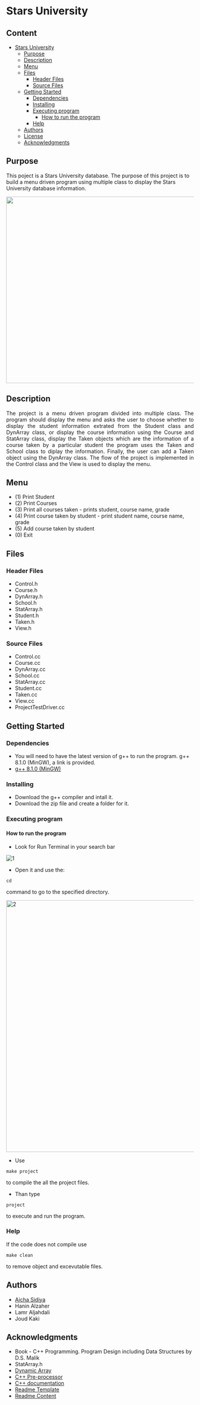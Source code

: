 <!--Title-->
# Stars University 
<!--Content Table-->
## Content
- [Stars University](#stars-university) <!--Link to the title of the project-->
  * [Purpose](#purpose) <!--Link to the purpose of the project-->
  * [Description](#description) <!--Link to the description of the project-->
  * [Menu](#menu) <!--Link to the description of the project-->
  * [Files](#files) <!--Link to the description of the project-->
    + [Header Files](#header-files) <!--Link to Dependencies-->
    + [Source Files](#source-files) <!--Link to Installation-->
  * [Getting Started](#getting-started) <!--Link to the steps for launching the project-->
    + [Dependencies](#dependencies) <!--Link to Dependencies-->
    + [Installing](#installing) <!--Link to Installation-->
    + [Executing program](#executing-program) <!--Link to Execution-->
      - [How to run the program](#how-to-run-the-program) <!--Link to the steps for launching the project-->
    + [Help](#help) <!--Link to Execution-->
  * [Authors](#authors) <!--Link to the Contributors of the project-->
  * [License](#license) <!--Link to the Liscence of the project-->
  * [Acknowledgments](#acknowledgments) <!--Link to the Acknowlegments-->

## Purpose
<!--Purpose of the project-->
This poject is a Stars University database. The purpose of this project is to build a menu driven program using multiple class to display the Stars University database information. 

<img src="https://github.com/AichaSidiya/Project_School/blob/main/demoSchool.gif" width="1000" height="500"/>

<!--Header 2 description of the project-->
## Description
<p style="text-align: justify">
The project is a menu driven program divided into multiple class. The program should display the menu and asks the user to choose whether to display the student information extrated from the Student class and DynArray class, or display the course information using the Course and StatArray class, display the Taken objects which are the information of a course taken by a particular student the program uses the Taken and School class to diplay the information. Finally, the user can add a Taken object using the DynArray class. The flow of the project is implemented in the Control class and the View is used to display the menu.</p>

## Menu
* (1) Print Student
* (2) Print Courses
* (3) Print all courses taken - prints student, course name, grade
* (4) Print course taken by student - print student name, course name, grade
* (5) Add course taken by student
* (0) Exit

<!-- Files of the project-->
## Files

### Header Files

* Control.h
* Course.h
* DynArray.h
* School.h
* StatArray.h
* Student.h
* Taken.h
* View.h

### Source Files

* Control.cc
* Course.cc
* DynArray.cc
* School.cc
* StatArray.cc
* Student.cc
* Taken.cc
* View.cc
* ProjectTestDriver.cc

<!--Header 3 installation and launching the project-->
## Getting Started

### Dependencies

<!--Link to install the latest version of g++-->
* You will need to have the latest version of g++ to run the program. g++ 8.1.0 (MinGW), a link is provided.
* [g++ 8.1.0 (MinGW)](https://sourceforge.net/projects/mingw-w64/files/Toolchains%20targetting%20Win32/Personal%20Builds/mingw-builds/installer/mingw-w64-install.exe/download)

### Installing
<!--Steps of Installation-->
* Download the g++ compiler and intall it. 
* Download the zip file and create a folder for it.

### Executing program
<!--Steps for running the program-->
#### How to run the program
* Look for Run Terminal in your search bar

![1](https://user-images.githubusercontent.com/91727165/147670861-656858af-39d9-4865-8280-6dd20e2e7421.png)

* Open it and use the:
<!--commands to run the program "cd" change directory to where your files are-->
```
cd 
```
command to go to the specified directory.

<img width="675" alt="2" src="https://user-images.githubusercontent.com/91727165/147670878-5bbd41cd-9d79-4389-b9bd-7dd9fbbe62cf.PNG">

* Use
<!--commands to run the program "make project" compile the program--> 
```
make project 
```
to compile the all the project files.
* Than type 
<!--commands to run the program "project" run and executes program-->
```
project 
```
to execute and run the program.

### Help
If the code does not compile use 
<!--commands to remove object and excevutable files "project"-->
```
make clean
```
to remove object and excevutable files.

## Authors
<!-- The contributors to the project-->
* [Aicha Sidiya](https://github.com/AichaSidiya)
* Hanin Alzaher
* Lamr Aljahdali
* Joud Kaki


## Acknowledgments
<!-- Insparation files, codes, and general refrences used in writing the code of the project-->
* Book - C++ Programming. Program Design including Data Structures by D.S. Malik
* StatArray.h
* [Dynamic Array](https://www2.cs.sfu.ca/CourseCentral/225/johnwill/lab_arrays_intro.html)
* [C++ Pre-processor](https://doc.bccnsoft.com/docs/cppreference_en/preprocessor/all.html)
* [C++ documentation](https://www.cplusplus.com/doc/)
* [Readme Template](https://gist.github.com/DomPizzie/7a5ff55ffa9081f2de27c315f5018afc)
* [Readme Content](https://ecotrust-canada.github.io/markdown-toc/)
